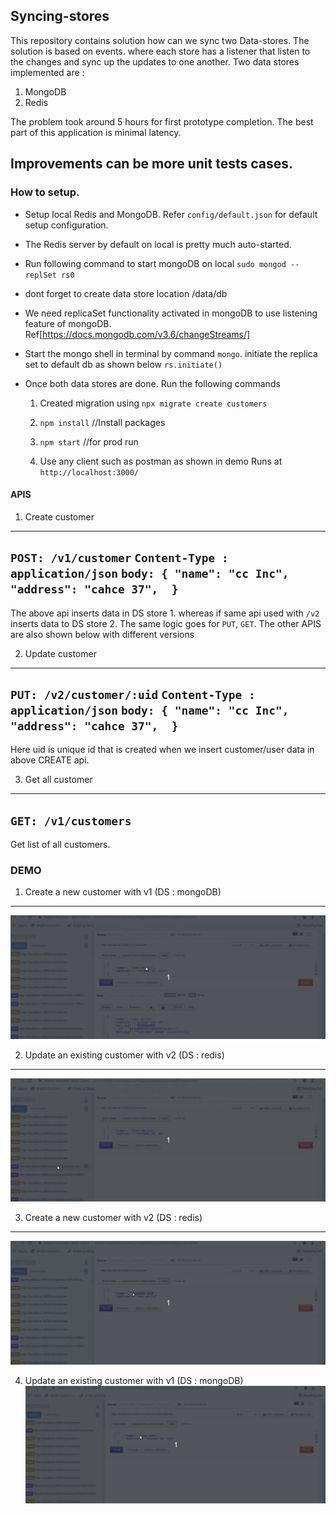 
## Syncing-stores
This repository contains solution how can we sync two Data-stores. The solution 
is based on events. where each store has a listener that listen to the changes
and sync up the updates to one another.
Two data stores implemented are :
1. MongoDB
2. Redis


The problem took around 5 hours for first prototype completion. The best part of
this application is minimal latency. 

Improvements can be more unit tests cases. 
-------------------------------------------------------

### How to setup.

-  Setup local Redis and MongoDB. Refer `config/default.json` for default setup configuration. 
-  The Redis server by default on local is pretty much auto-started.
- Run following command to start mongoDB on local
`sudo mongod --replSet rs0`
- dont forget to create data store location /data/db
- We need replicaSet functionality activated in mongoDB to use listening feature
of mongoDB.
Ref[https://docs.mongodb.com/v3.6/changeStreams/]

- Start the mongo shell in terminal by command `mongo`. initiate the replica set to default db as shown below
`rs.initiate()`

- Once both data stores are done. Run the following commands

    1. Created migration using `npx migrate create customers`

    2. `npm install` //Install packages

    3. `npm start` //for prod run

    4. Use any client such as postman as shown in demo Runs at `http://localhost:3000/`


#### APIS

1. Create customer
-------------------------------------------------------
`POST: /v1/customer`
`Content-Type : application/json`
`body: {
    "name": "cc Inc",
    "address": "cahce 37", 
}`
-------------------------------------------------------
The above api inserts data in DS store 1. whereas if same api used with `/v2` inserts data to DS store 2. The same logic goes for `PUT`, `GET`.
The other APIS are also shown below with different versions

2. Update customer
-------------------------------------------------------
`PUT: /v2/customer/:uid`
`Content-Type : application/json`
`body: {
    "name": "cc Inc",
    "address": "cahce 37", 
}`
-------------------------------------------------------
Here uid is unique id that is created when we insert customer/user data in above CREATE api.

3. Get all customer
-------------------------------------------------------
`GET: /v1/customers`
-------------------------------------------------------
Get list of all customers.

### DEMO

1. Create a new customer with v1 (DS : mongoDB)
-------------------------------------------------------
![Alt text](newv1.gif?raw=true "Title")

2. Update an existing customer with v2 (DS : redis)
-------------------------------------------------------
![Alt text](updatev2.gif?raw=true "Title")

3. Create a new customer with v2 (DS : redis)
-------------------------------------------------------
![Alt text](newv2.gif?raw=true "Title")

4. Update an existing customer with v1 (DS : mongoDB)
![Alt text](updatev1.gif?raw=true "Title")